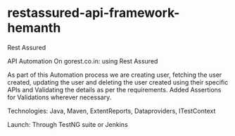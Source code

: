 # restassured-api-framework-hemanth
Rest Assured

API  Automation On gorest.co.in: using Rest Assured

As part of this Automation process we are creating user, fetching the user created, updating the user and deleting the user created using their specific APIs and Validating the details as per the requirements. Added Assertions for Validations wherever necessary.

Technologies:  Java, Maven, ExtentReports, Dataproviders, ITestContext

Launch: Through TestNG suite or Jenkins
